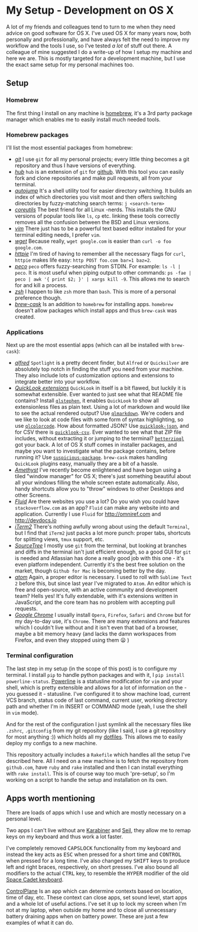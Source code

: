 # My Setup - Development on OS X

A lot of my friends and colleagues tend to turn to me when they need advice on good software for OS X.
I've used OS X for many years now, both personally and professionally, and have always felt the need to improve my workflow and the tools I use, so I've tested _a lot_ of stuff out there.
A colleague of mine suggested I do a write-up of how I setup my machine and here we are.
This is mostly targeted for a development machine, but I use the exact same setup for my personal machines too.

## Setup

### Homebrew

The first thing I install on any machine is [homebrew](https://github.com/homebrew/homebrew), it's a 3rd party package manager which enables me to easily install much needed tools.

### Homebrew packages

I'll list the most essential packages from homebrew:

* [_git_](http://git-scm.com/) I use `git` for all my personal projects;
 every little thing becomes a git repository and thus I have versions of everything.
* [_hub_](https://github.com/github/hub) `hub` is an extension of `git` for [github](https://github.com).
With this tool you can easily fork and clone repositories and make pull requests, all from your terminal.
* [_autojump_](https://github.com/joelthelion/autojump) It's a shell utility tool for easier directory switching.
It builds an index of which directories you visit most and then offers switching directories by fuzzy-matching search terms: `j <search-term>`
* [_coreutils_](http://www.gnu.org/software/coreutils/) The best friend for all Linux -nerds.
This installs the GNU versions of popular tools like `ls`, `cp` etc. linking these tools correctly removes all the confusion between the BSD and Linux versions.
* [_vim_](http://www.vim.org/) There just has to be a powerful text based editor installed for your terminal editing needs, I prefer `vim`.
* [_wget_](https://www.gnu.org/software/wget/) Because really, `wget google.com` is easier than `curl -o foo google.com`.
* [_httpie_](http://httpie.org) I'm tired of having to remember all the necessary flags for `curl`, `httpie` makes life easy: `http POST foo.com bar=1 baz=2`.
* [_peco_](https://github.com/peco/peco) `peco` offers fuzzy-searching from STDIN.
For example: `ls -l | peco`. It is most useful when piping output to other commands: `ps -fae | peco | awk '{ print $2; }' | xargs kill -9`.
This allows me to search for and kill a process.
* [_zsh_](http://www.zsh.org/) I happen to like `zsh` more than `bash`.
This is more of a personal preference though.
* [_brew-cask_](https://github.com/caskroom/homebrew-cask) Is an addition to `homebrew` for installing apps.
`homebrew` doesn't allow packages which install apps and thus `brew-cask` was created.

### Applications

Next up are the most essential apps (which can all be installed with `brew-cask`):

* [_alfred_](http://www.alfredapp.com/) `Spotlight` is a pretty decent finder, but `Alfred` or `Quicksilver` are absolutely top notch in finding the stuff you need from your machine.
They also include lots of customization options and extensions to integrate better into your workflow.
* [_QuickLook extensions_](https://github.com/sindresorhus/quick-look-plugins) `QuickLook` in itself is a bit flawed, but luckily it is somewhat extensible.
Ever wanted to just see what that README file contains?
Install [`qlstephen`](http://whomwah.github.io/qlstephen/), it enables `QuickLook` to show all extensionless files as plain text.
Using a lot of markdown and would like to see the actual rendered output?
Use [`qlmarkdown`](https://github.com/toland/qlmarkdown).
We're coders and we like to look at code files with some form of syntax highlighting, so use [`qlcolorcode`](https://code.google.com/p/qlcolorcode/).
 How about formatted JSON?
 Use [`quicklook-json`](http://www.sagtau.com/quicklookjson.html), and for CSV there is [`quicklook-csv`](https://github.com/p2/quicklook-csv).
 Ever wanted to see what that ZIP file includes, without extracting it or jumping to the terminal? [`betterzipql`](http://macitbetter.com/BetterZip-Quick-Look-Generator/) got your back.
 A lot of OS X stuff comes in installer packages, and maybe you want to investigate what the package contains, before running it?
 Use [`suspicious-package`](http://www.mothersruin.com/software/SuspiciousPackage/).
 `brew-cask` makes handling `QuickLook` plugins easy, manually they are a bit of a hassle.
* [_Amethyst_](https://github.com/ianyh/Amethyst) I've recently become enlightened and have begun using a tiled "window manager" for OS X;
 there's just something beautiful about all your windows filling the whole screen estate automatically.
 Also, handy shortcuts allow you to "throw" windows to other Desktops and other Screens.
* [_Fluid_](http://fluidapp.com/) Are there websites you use a lot?
Do you wish you could have `stackoverflow.com` as an app?
`Fluid` can make any website into and application.
Currently I use `Fluid` for <http://omniref.com> and <http://devdocs.io>
* [_iTerm2_](http://iterm2.com/) There's nothing awfully wrong about using the default `Terminal`, but I find that `iTerm2` just packs a lot more punch: proper tabs, shortcuts for splitting views, `tmux` support, etc.
* [_SourceTree_](http://www.sourcetreeapp.com/) I mostly use `git` from the terminal, but looking at branches and diffs in the terminal isn't just efficient enough, so a good GUI for `git` is needed and Atlassian has done a really good job with this one - it's even platform independent.
Currently it's the best free solution on the market, though `Github for Mac` is becoming better by the day.
* [_atom_](https://atom.io/) Again, a proper editor is necessary.
I used to roll with `Sublime Text 2` before this, but since last year I've migrated to `Atom`.
An editor which is free and open-source, with an active community and development team?
Hells yes!
It's fully extendable, with it's extensions written in JavaScript, and the core team has no problem with accepting pull requests.
* [_Google Chrome_](http://www.google.com/chrome/) I usually install `Opera`, `Firefox`, `Safari` and `Chrome` but for my day-to-day use, it's `Chrome`.
There are many extensions and features which I couldn't live without and it isn't even that bad of a browser, maybe a bit memory heavy (and lacks the damn workspaces from Firefox, and even they stopped using them :frowning: )

### Terminal configuration

The last step in my setup (in the scope of this post) is to configure my terminal.
I install `pip` to handle python packages and with it, I `pip install powerline-status`. [Powerline](https://github.com/powerline/powerline) is a statusline modification for `vim` and your shell, which is pretty extensible and allows for a lot of information on the - you guessed it - statusline.
I've configured it to show machine load, current VCS branch, status code of last command, current user, working directory path and whether I'm in INSERT or COMMAND mode (yeah, I use the shell in `vim` mode).

And for the rest of the configuration I just symlink all the necessary files like `.zshrc`, `.gitconfig` from my git repository (like I said, I use a git repository for most anything :)) which holds all my [dotfiles](https://github.com/deiga/dotfiles).
This allows me to easily deploy my configs to a new machine.

This repository actually includes a `Rakefile` which handles all the setup I've described here.
All I need on a new machine is to fetch the repository from `github.com`, have `ruby` and `rake` installed and then I can install everything with `rake install`.
This is of course way too much 'pre-setup', so I'm working on a script to handle the setup and installation on its own.

## Apps worth mentioning

There are loads of apps which I use and which are mostly necessary on a personal level.

Two apps I can't live without are [Karabiner](https://pqrs.org/osx/karabiner/) and [Seil](https://pqrs.org/osx/karabiner/seil.html.en), they allow me to remap keys on my keyboard and thus work a lot faster.

I've completely removed <kbd>CAPSLOCK</kbd> functionality from my keyboard and instead the key acts as <kbd>ESC</kbd> when pressed for a short time and <kbd>CONTROL</kbd> when pressed for a long time.
I've also changed my <kbd>SHIFT</kbd> keys to produce left and right braces, respectively, on short presses.
I've also bound all modifiers to the actual <kbd>CTRL</kbd> key, to resemble the <kbd>HYPER</kbd> modifier of the old [Space Cadet keyboard](http://world.std.com/~jdostale/kbd/SpaceCadet.html).

[ControlPlane](http://www.controlplaneapp.com/) Is an app which can determine contexts based on location, time of day, etc.
These context can close apps, set sound level, start apps and a whole lot of useful actions.
I've set it up to lock my screen when I'm not at my laptop, when outside my home and to close all unnecessary battery draining apps when on battery power. These are just a few examples of what it can do.
